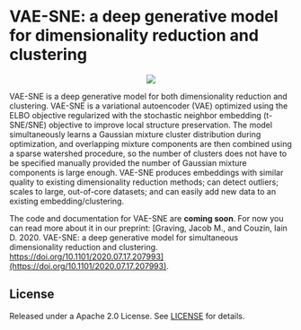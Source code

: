 VAE-SNE: a deep generative model for dimensionality reduction and clustering
============
<p align="center">
<img src="https://github.com/jgraving/vaesne/blob/master/assets/vaesne_figure.jpeg" max-height:256px>
</p>

VAE-SNE is a deep generative model for both dimensionality reduction and clustering. VAE-SNE is a variational autoencoder (VAE) optimized using the ELBO objective regularized with the stochastic neighbor embedding (t-SNE/SNE) objective to improve local structure preservation. The model simultaneously learns a Gaussian mixture cluster distribution during optimization, and overlapping mixture components are then combined using a sparse watershed procedure, so the number of clusters does not have to be specified manually provided the number of Gaussian mixture components is large enough. VAE-SNE produces embeddings with similar quality to existing dimensionality reduction methods; can detect outliers; scales to large, out-of-core datasets; and can easily add new data to an existing embedding/clustering.

The code and documentation for VAE-SNE are **coming soon**. For now you can read more about it in our preprint:
[Graving, Jacob M., and Couzin, Iain D. 2020. VAE-SNE: a deep generative model for simultaneous dimensionality reduction and clustering. https://doi.org/10.1101/2020.07.17.207993](https://doi.org/10.1101/2020.07.17.207993).


License
------------
Released under a Apache 2.0 License. See [LICENSE](https://github.com/jgraving/vaesne/blob/master/LICENSE) for details.
